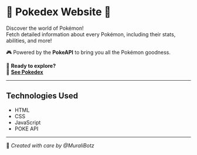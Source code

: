 # 🐾 **Pokedex Website** 🐾

Discover the world of Pokémon!  
Fetch detailed information about every Pokémon, including their stats, abilities, and more!

🎮 Powered by the **PokeAPI** to bring you all the Pokémon goodness.

🌟 **Ready to explore?**  
🔗 [**See Pokedex**](https://MuraliBotz.github.io/Pokedex)

---

## Technologies Used

- HTML
- CSS
- JavaScript
- POKE API
 
---

👾 _Created with care by @MuraliBotz_
